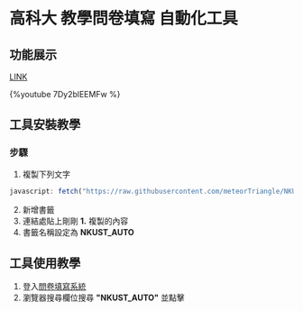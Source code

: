 # 高科大 教學問卷填寫 自動化工具

## 功能展示

[LINK](https://youtube.com/shorts/mL6u_8Ktck0?si=wQGZ3jt54L2qrAe4)

{%youtube 7Dy2blEEMFw %}

## 工具安裝教學
### 步驟
1. 複製下列文字
```javascript
javascript: fetch("https://raw.githubusercontent.com/meteorTriangle/NKUST_AUTO/refs/heads/main/autoClickFull.js").then(response => response.text()).then(data => {    var ca = "javascript: "+ data;    window.location.href = ca;});
```
2. 新增書籤
3. 連結處貼上剛剛 **1.** 複製的內容
4. 書籤名稱設定為 **NKUST_AUTO**

## 工具使用教學
1. 登入[問卷填寫系統](https://ceq.nkust.edu.tw/Home)
2. 瀏覽器搜尋欄位搜尋 **"NKUST_AUTO"** 並點擊
